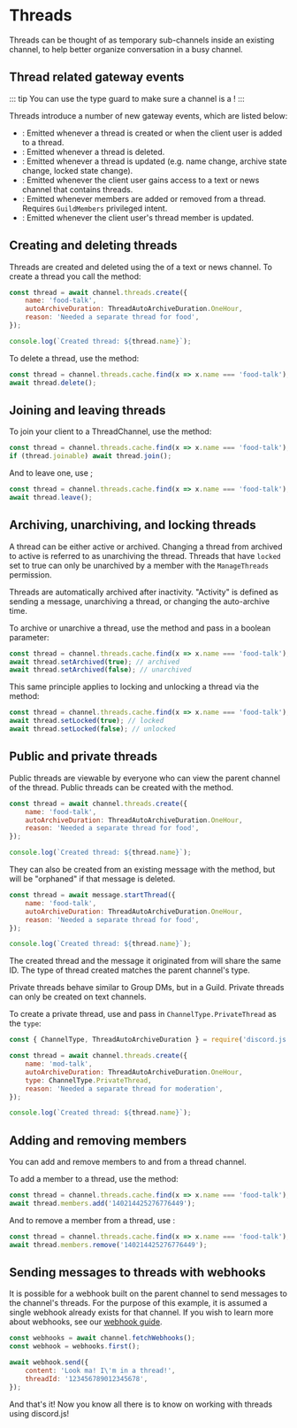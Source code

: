 # Threads

Threads can be thought of as temporary sub-channels inside an existing channel, to help better organize conversation in a busy channel.

## Thread related gateway events

::: tip
You can use the <DocsLink path="ThreadChannel:Class#isThread" type="method" /> type guard to make sure a channel is a <DocsLink path="ThreadChannel:Class" />!
:::

Threads introduce a number of new gateway events, which are listed below:

- <DocsLink path="Client:Class#threadCreate" />: Emitted whenever a thread is created or when the client user is added to a thread.
- <DocsLink path="Client:Class#threadDelete" />: Emitted whenever a thread is deleted.
- <DocsLink path="Client:Class#threadUpdate" />: Emitted whenever a thread is updated (e.g. name change, archive state change, locked state change).
- <DocsLink path="Client:Class#threadListSync" />: Emitted whenever the client user gains access to a text or news channel that contains threads.
- <DocsLink path="Client:Class#threadMembersUpdate" />: Emitted whenever members are added or removed from a thread. Requires <code>GuildMembers</code> privileged intent.
- <DocsLink path="Client:Class#threadMemberUpdate" />: Emitted whenever the client user's thread member is updated.

## Creating and deleting threads

Threads are created and deleted using the <DocsLink path="GuildTextThreadManager:Class" /> of a text or news channel.
To create a thread you call the <DocsLink path="GuildTextThreadManager:Class#create" type="method" /> method:

<!-- eslint-skip -->

```js
const thread = await channel.threads.create({
	name: 'food-talk',
	autoArchiveDuration: ThreadAutoArchiveDuration.OneHour,
	reason: 'Needed a separate thread for food',
});

console.log(`Created thread: ${thread.name}`);
```

To delete a thread, use the <DocsLink path="ThreadChannel:Class#delete" type="method" /> method:

<!-- eslint-skip -->

```js
const thread = channel.threads.cache.find(x => x.name === 'food-talk');
await thread.delete();
```

## Joining and leaving threads

To join your client to a ThreadChannel, use the <DocsLink path="ThreadChannel:Class#join" type="method" /> method:

<!-- eslint-skip -->

```js
const thread = channel.threads.cache.find(x => x.name === 'food-talk');
if (thread.joinable) await thread.join();
```

And to leave one, use <DocsLink path="ThreadChannel:Class#leave" type="method" />;

<!-- eslint-skip -->

```js
const thread = channel.threads.cache.find(x => x.name === 'food-talk');
await thread.leave();
```

## Archiving, unarchiving, and locking threads

A thread can be either active or archived. Changing a thread from archived to active is referred to as unarchiving the thread. Threads that have `locked` set to true can only be unarchived by a member with the `ManageThreads` permission.

Threads are automatically archived after inactivity. "Activity" is defined as sending a message, unarchiving a thread, or changing the auto-archive time.

To archive or unarchive a thread, use the <DocsLink path="ThreadChannel:Class#setArchived" type="method" /> method and pass in a boolean parameter:

<!-- eslint-skip -->

```js
const thread = channel.threads.cache.find(x => x.name === 'food-talk');
await thread.setArchived(true); // archived
await thread.setArchived(false); // unarchived
```


This same principle applies to locking and unlocking a thread via the <DocsLink path="ThreadChannel:Class#setLocked" type="method" /> method:

<!-- eslint-skip -->

```js 
const thread = channel.threads.cache.find(x => x.name === 'food-talk');
await thread.setLocked(true); // locked
await thread.setLocked(false); // unlocked
```

## Public and private threads

Public threads are viewable by everyone who can view the parent channel of the thread. Public threads can be created with the <DocsLink path="GuildTextThreadManager:Class#create" type="method" /> method.

<!-- eslint-skip -->

```js
const thread = await channel.threads.create({
	name: 'food-talk',
	autoArchiveDuration: ThreadAutoArchiveDuration.OneHour,
	reason: 'Needed a separate thread for food',
});

console.log(`Created thread: ${thread.name}`);
```

They can also be created from an existing message with the <DocsLink path="Message:Class#startThread" type="method" /> method, but will be "orphaned" if that message is deleted.

<!-- eslint-skip -->

```js
const thread = await message.startThread({
	name: 'food-talk',
	autoArchiveDuration: ThreadAutoArchiveDuration.OneHour,
	reason: 'Needed a separate thread for food',
});

console.log(`Created thread: ${thread.name}`);
```

The created thread and the message it originated from will share the same ID. The type of thread created matches the parent channel's type.

Private threads behave similar to Group DMs, but in a Guild. Private threads can only be created on text channels.

To create a private thread, use <DocsLink path="GuildTextThreadManager:Class#create" type="method" /> and pass in `ChannelType.PrivateThread` as the `type`:

<!-- eslint-skip -->

```js {6}
const { ChannelType, ThreadAutoArchiveDuration } = require('discord.js');

const thread = await channel.threads.create({
	name: 'mod-talk',
	autoArchiveDuration: ThreadAutoArchiveDuration.OneHour,
	type: ChannelType.PrivateThread,
	reason: 'Needed a separate thread for moderation',
});

console.log(`Created thread: ${thread.name}`);
```

## Adding and removing members

You can add and remove members to and from a thread channel.

To add a member to a thread, use the <DocsLink path="ThreadMemberManager:Class#add" type="method" /> method:

<!-- eslint-skip -->

```js
const thread = channel.threads.cache.find(x => x.name === 'food-talk');
await thread.members.add('140214425276776449');
```

And to remove a member from a thread, use <DocsLink path="ThreadMemberManager:Class#remove" type="method" />:

<!-- eslint-skip -->

```js
const thread = channel.threads.cache.find(x => x.name === 'food-talk');
await thread.members.remove('140214425276776449');
```

## Sending messages to threads with webhooks

It is possible for a webhook built on the parent channel to send messages to the channel's threads. For the purpose of this example, it is assumed a single webhook already exists for that channel. If you wish to learn more about webhooks, see our [webhook guide](/popular-topics/webhooks.md).

```js
const webhooks = await channel.fetchWebhooks();
const webhook = webhooks.first();

await webhook.send({
	content: 'Look ma! I\'m in a thread!',
	threadId: '123456789012345678',
});
```

And that's it! Now you know all there is to know on working with threads using discord.js!
